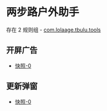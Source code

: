 # 两步路户外助手

存在 2 规则组 - [com.lolaage.tbulu.tools](/src/apps/com.lolaage.tbulu.tools.ts)

## 开屏广告

- [快照-0](https://gkd-kit.songe.li/import/12882538)

## 更新弹窗

- [快照-0](https://gkd-kit.songe.li/import/12882550)
